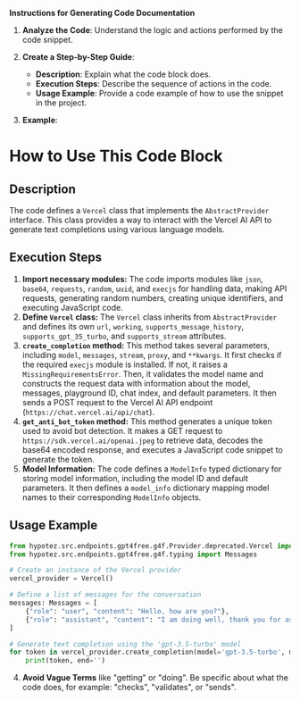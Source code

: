 **Instructions for Generating Code Documentation**

1. **Analyze the Code**: Understand the logic and actions performed by the code snippet.

2. **Create a Step-by-Step Guide**:
    - **Description**: Explain what the code block does.
    - **Execution Steps**: Describe the sequence of actions in the code.
    - **Usage Example**: Provide a code example of how to use the snippet in the project.

3. **Example**:

How to Use This Code Block
=========================================================================================

Description
-------------------------
The code defines a `Vercel` class that implements the `AbstractProvider` interface. This class provides a way to interact with the Vercel AI API to generate text completions using various language models.

Execution Steps
-------------------------
1. **Import necessary modules:** The code imports modules like `json`, `base64`, `requests`, `random`, `uuid`, and `execjs` for handling data, making API requests, generating random numbers, creating unique identifiers, and executing JavaScript code.
2. **Define `Vercel` class:** The `Vercel` class inherits from `AbstractProvider` and defines its own `url`, `working`, `supports_message_history`, `supports_gpt_35_turbo`, and `supports_stream` attributes.
3. **`create_completion` method:** This method takes several parameters, including `model`, `messages`, `stream`, `proxy`, and `**kwargs`. It first checks if the required `execjs` module is installed. If not, it raises a `MissingRequirementsError`. Then, it validates the model name and constructs the request data with information about the model, messages, playground ID, chat index, and default parameters. It then sends a POST request to the Vercel AI API endpoint (`https://chat.vercel.ai/api/chat`). 
4. **`get_anti_bot_token` method:** This method generates a unique token used to avoid bot detection. It makes a GET request to `https://sdk.vercel.ai/openai.jpeg` to retrieve data, decodes the base64 encoded response, and executes a JavaScript code snippet to generate the token.
5. **Model Information:** The code defines a `ModelInfo` typed dictionary for storing model information, including the model ID and default parameters. It then defines a `model_info` dictionary mapping model names to their corresponding `ModelInfo` objects.

Usage Example
-------------------------

```python
from hypotez.src.endpoints.gpt4free.g4f.Provider.deprecated.Vercel import Vercel
from hypotez.src.endpoints.gpt4free.g4f.typing import Messages

# Create an instance of the Vercel provider
vercel_provider = Vercel()

# Define a list of messages for the conversation
messages: Messages = [
    {"role": "user", "content": "Hello, how are you?"},
    {"role": "assistant", "content": "I am doing well, thank you for asking!"},
]

# Generate text completion using the 'gpt-3.5-turbo' model
for token in vercel_provider.create_completion(model='gpt-3.5-turbo', messages=messages, stream=True):
    print(token, end='') 

```

4. **Avoid Vague Terms** like "getting" or "doing". Be specific about what the code does, for example: "checks", "validates", or "sends".